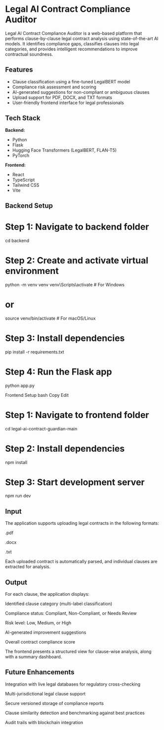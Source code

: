 # Legal AI Contract Compliance Auditor

Legal AI Contract Compliance Auditor is a web-based platform that performs clause-by-clause legal contract analysis using state-of-the-art AI models. It identifies compliance gaps, classifies clauses into legal categories, and provides intelligent recommendations to improve contractual soundness.

## Features

- Clause classification using a fine-tuned LegalBERT model
- Compliance risk assessment and scoring
- AI-generated suggestions for non-compliant or ambiguous clauses
- Upload support for PDF, DOCX, and TXT formats
- User-friendly frontend interface for legal professionals

## Tech Stack

**Backend:**

- Python
- Flask
- Hugging Face Transformers (LegalBERT, FLAN-T5)
- PyTorch

**Frontend:**

- React
- TypeScript
- Tailwind CSS
- Vite

## Backend Setup

# Step 1: Navigate to backend folder

cd backend

# Step 2: Create and activate virtual environment

python -m venv venv
venv\Scripts\activate # For Windows

# or

source venv/bin/activate # For macOS/Linux

# Step 3: Install dependencies

pip install -r requirements.txt

# Step 4: Run the Flask app

python app.py

Frontend Setup
bash
Copy
Edit

# Step 1: Navigate to frontend folder

cd legal-ai-contract-guardian-main

# Step 2: Install dependencies

npm install

# Step 3: Start development server

npm run dev

## Input

The application supports uploading legal contracts in the following formats:

.pdf

.docx

.txt

Each uploaded contract is automatically parsed, and individual clauses are extracted for analysis.

## Output

For each clause, the application displays:

Identified clause category (multi-label classification)

Compliance status: Compliant, Non-Compliant, or Needs Review

Risk level: Low, Medium, or High

AI-generated improvement suggestions

Overall contract compliance score

The frontend presents a structured view for clause-wise analysis, along with a summary dashboard.

## Future Enhancements

Integration with live legal databases for regulatory cross-checking

Multi-jurisdictional legal clause support

Secure versioned storage of compliance reports

Clause similarity detection and benchmarking against best practices

Audit trails with blockchain integration
